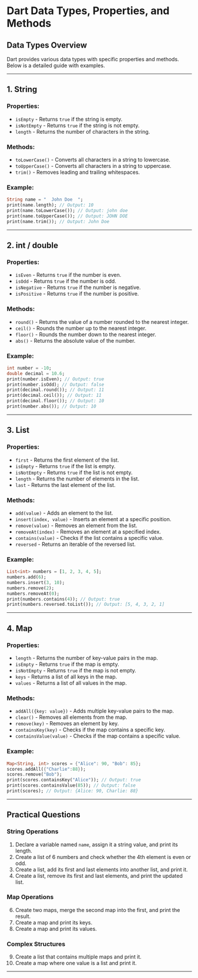# Dart Data Types, Properties, and Methods

## Data Types Overview
Dart provides various data types with specific properties and methods. Below is a detailed guide with examples.

---
## 1. **String**
### Properties:
- `isEmpty` - Returns `true` if the string is empty.
- `isNotEmpty` - Returns `true` if the string is not empty.
- `length` - Returns the number of characters in the string.

### Methods:
- `toLowerCase()` - Converts all characters in a string to lowercase.
- `toUpperCase()` - Converts all characters in a string to uppercase.
- `trim()` - Removes leading and trailing whitespaces.

### Example:
```dart
String name = "  John Doe  ";
print(name.length); // Output: 10
print(name.toLowerCase()); // Output: john doe
print(name.toUpperCase()); // Output: JOHN DOE
print(name.trim()); // Output: John Doe
```

---
## 2. **int / double**
### Properties:
- `isEven` - Returns `true` if the number is even.
- `isOdd` - Returns `true` if the number is odd.
- `isNegative` - Returns `true` if the number is negative.
- `isPositive` - Returns `true` if the number is positive.

### Methods:
- `round()` - Returns the value of a number rounded to the nearest integer.
- `ceil()` - Rounds the number up to the nearest integer.
- `floor()` - Rounds the number down to the nearest integer.
- `abs()` - Returns the absolute value of the number.

### Example:
```dart
int number = -10;
double decimal = 10.6;
print(number.isEven); // Output: true
print(number.isOdd); // Output: false
print(decimal.round()); // Output: 11
print(decimal.ceil()); // Output: 11
print(decimal.floor()); // Output: 10
print(number.abs()); // Output: 10
```

---
## 3. **List**
### Properties:
- `first` - Returns the first element of the list.
- `isEmpty` - Returns `true` if the list is empty.
- `isNotEmpty` - Returns `true` if the list is not empty.
- `length` - Returns the number of elements in the list.
- `last` - Returns the last element of the list.

### Methods:
- `add(value)` - Adds an element to the list.
- `insert(index, value)` - Inserts an element at a specific position.
- `remove(value)` - Removes an element from the list.
- `removeAt(index)` - Removes an element at a specified index.
- `contains(value)` - Checks if the list contains a specific value.
- `reversed` - Returns an iterable of the reversed list.

### Example:
```dart
List<int> numbers = [1, 2, 3, 4, 5];
numbers.add(6);
numbers.insert(3, 10);
numbers.remove(2);
numbers.removeAt(0);
print(numbers.contains(4)); // Output: true
print(numbers.reversed.toList()); // Output: [5, 4, 3, 2, 1]
```

---
## 4. **Map**
### Properties:
- `length` - Returns the number of key-value pairs in the map.
- `isEmpty` - Returns `true` if the map is empty.
- `isNotEmpty` - Returns `true` if the map is not empty.
- `keys` - Returns a list of all keys in the map.
- `values` - Returns a list of all values in the map.

### Methods:
- `addAll({key: value})` - Adds multiple key-value pairs to the map.
- `clear()` - Removes all elements from the map.
- `remove(key)` - Removes an element by key.
- `containsKey(key)` - Checks if the map contains a specific key.
- `containsValue(value)` - Checks if the map contains a specific value.

### Example:
```dart
Map<String, int> scores = {"Alice": 90, "Bob": 85};
scores.addAll({"Charlie":88});
scores.remove("Bob");
print(scores.containsKey("Alice")); // Output: true
print(scores.containsValue(85)); // Output: false
print(scores); // Output: {Alice: 90, Charlie: 88}
```

---
## Practical Questions
### String Operations
1. Declare a variable named `name`, assign it a string value, and print its length.
2. Create a list of 6 numbers and check whether the 4th element is even or odd.
3. Create a list, add its first and last elements into another list, and print it.
4. Create a list, remove its first and last elements, and print the updated list.

### Map Operations
6. Create two maps, merge the second map into the first, and print the result.
7. Create a map and print its keys.
8. Create a map and print its values.

### Complex Structures
9. Create a list that contains multiple maps and print it.
10. Create a map where one value is a list and print it.

---
